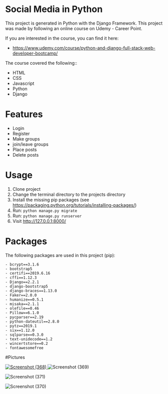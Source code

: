 # Social Media in Python


This project is generated in Python with the Django Framework. This project was made by following an online course on Udemy - Career Point.

If you are interested in the course, you can find it here:
- https://www.udemy.com/course/python-and-django-full-stack-web-developer-bootcamp/

The course covered the following::
- HTML
- CSS
- Javascript
- Python
- Django

# Features

- Login
- Register
- Make groups
- join/leave groups
- Place posts 
- Delete posts 

# Usage
1. Clone project
2. Change the terminal directory to the projects directory
3. Install the missing pip packages (see https://packaging.python.org/tutorials/installing-packages/)
2. Run: ```python manage.py migrate```
3. Run: ```python manage.py runserver```
4. Visit http://127.0.0.1:8000/


# Packages
The following packages are used in this project (pip): 
  ``` 
- bcrypt==3.1.6
- bootstrap5
- certifi==2019.6.16
- cffi==1.12.3
- Django==2.2.1
- django-bootstrap5
- django-braces==1.13.0
- Faker==2.0.0
- humanize==0.5.1
- misaka==2.1.1
- olefile==0.46
- Pillow==6.1.0
- pycparser==2.19
- python-dateutil==2.8.0
- pytz==2019.1
- six==1.12.0
- sqlparse==0.3.0
- text-unidecode==1.2
- wincertstore==0.2
- fontawesomefree
```

#Pictures

[
![Screenshot (368)](https://github.com/Raymond-Rana/social_media-django/assets/51952960/37dbf29c-f248-4cd6-95fe-3d5222281d86)
](URL)
![Screenshot (369)](https://github.com/Raymond-Rana/social_media-django/assets/51952960/bb766ffd-9027-43ef-846d-00a4995cfbd9)

![Screenshot (371)](https://github.com/Raymond-Rana/social_media-django/assets/51952960/2d4eabf4-293a-4d94-9836-26ea88a88de5)

![Screenshot (370)](https://github.com/Raymond-Rana/social_media-django/assets/51952960/90ee9d6d-3bc5-45ee-8498-82de50bdfff2)


